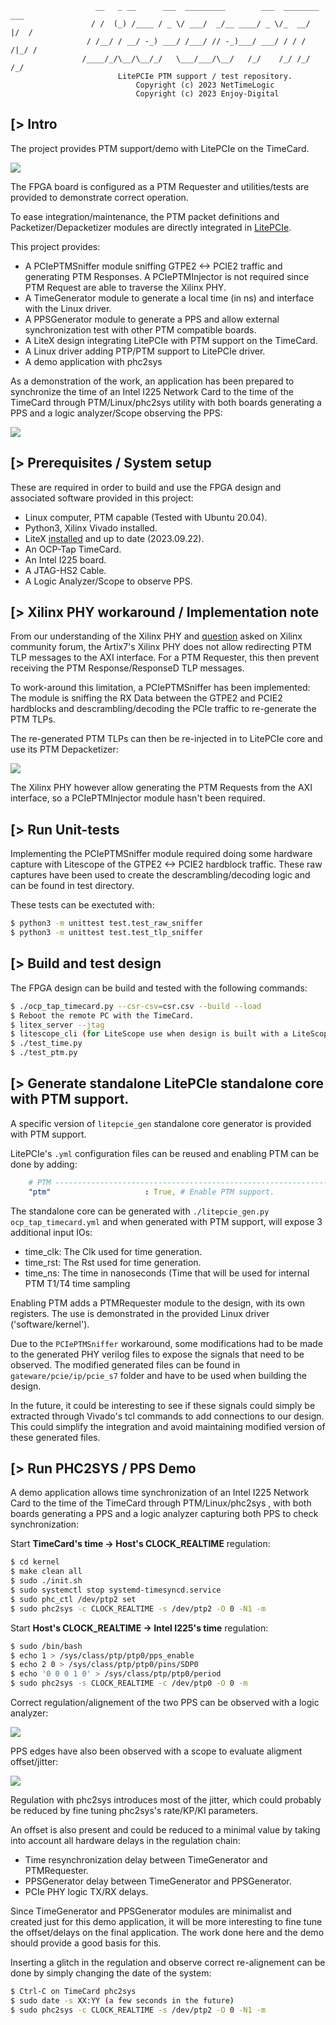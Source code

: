 ```
                   __   _ __      ___  _________        ___  ________  ___
                  / /  (_) /____ / _ \/ ___/  _/__ ____/ _ \/_  __/  |/  /
                 / /__/ / __/ -_) ___/ /___/ // -_)___/ ___/ / / / /|_/ /
                /____/_/\__/\__/_/   \___/___/\__/   /_/    /_/ /_/  /_/
                        LitePCIe PTM support / test repository.
                            Copyright (c) 2023 NetTimeLogic
                            Copyright (c) 2023 Enjoy-Digital
```

[> Intro
--------

The project provides PTM support/demo with LitePCIe on the TimeCard.

![](doc/timecard.png)

The FPGA board is configured as a PTM Requester and utilities/tests are provided to demonstrate correct operation.

To ease integration/maintenance, the PTM packet definitions and Packetizer/Depacketizer modules are directly integrated in [LitePCIe](https://github.com/enjoy-digital/litepcie).

This project provides:
- A PCIePTMSniffer module sniffing GTPE2 <-> PCIE2 traffic and generating PTM Responses. A PCIePTMInjector is not required since PTM Request are able to traverse the Xilinx PHY.
- A TimeGenerator module to generate a local time (in ns) and interface with the Linux driver.
- A PPSGenerator module to generate a PPS and allow external synchronization test with other PTM compatible boards.
- A LiteX design integrating LitePCIe with PTM support on the TimeCard.
- A Linux driver adding PTP/PTM support to LitePCIe driver.
- A demo application with phc2sys

As a demonstration of the work, an application has been prepared to synchronize the time of an Intel I225 Network Card to the time of the TimeCard through PTM/Linux/phc2sys utility with both boards generating a PPS and a logic analyzer/Scope observing the PPS:

![](doc/ptm_setup.png)

[> Prerequisites / System setup
-------------------------------

These are required in order to build and use the FPGA design and associated software provided in this project:
- Linux computer, PTM capable (Tested with Ubuntu 20.04).
- Python3, Xilinx Vivado installed.
- LiteX [installed](https://github.com/enjoy-digital/litex/wiki/Installation#litex-installation-guide) and up to date (2023.09.22).
- An OCP-Tap TimeCard.
- An Intel I225 board.
- A JTAG-HS2 Cable.
- A Logic Analyzer/Scope to observe PPS.

[> Xilinx PHY workaround / Implementation note
----------------------------------------------

From our understanding of the Xilinx PHY and [question](https://support.xilinx.com/s/question/0D54U00007HkzneSAB/receive-all-message-tlps-on-user-interface-7-series-fpga-integrated-block?language=en_US) asked on Xilinx community forum, the Artix7's Xilinx PHY does not allow redirecting PTM TLP messages to the AXI interface. For a PTM Requester, this then prevent receiving the PTM Response/ResponseD TLP messages.

To work-around this limitation, a PCIePTMSniffer has been implemented: The module is sniffing the RX Data between the GTPE2 and PCIE2 hardblocks and descrambling/decoding the PCIe traffic to re-generate the PTM TLPs.

The re-generated PTM TLPs can then be re-injected in to LitePCIe core and use its PTM Depacketizer:

![](doc/ptm_sniffer.png)

The Xilinx PHY however allow generating the PTM Requests from the AXI interface, so a PCIePTMInjector module hasn't been required.

[> Run Unit-tests
-----------------

Implementing the PCIePTMSniffer module required doing some hardware capture with Litescope of the GTPE2 <-> PCIE2 hardblock traffic. These raw captures have been used to create the descrambling/decoding logic and can be found in test directory.

These tests can be exectuted with:
```sh
$ python3 -m unittest test.test_raw_sniffer
$ python3 -m unittest test.test_tlp_sniffer
```

[> Build and test design
------------------------
The FPGA design can be build and tested with the following commands:

```sh
$ ./ocp_tap_timecard.py --csr-csv=csr.csv --build --load
$ Reboot the remote PC with the TimeCard.
$ litex_server --jtag
$ litescope_cli (for LiteScope use when design is built with a LiteScope analyzer probe)
$ ./test_time.py
$ ./test_ptm.py
```

[> Generate standalone LitePCIe standalone core with PTM support.
-----------------------------------------------------------------

A specific version of `litepcie_gen` standalone core generator is provided with PTM support.

LitePCIe's `.yml` configuration files can be reused and enabling PTM can be done by adding:
```yml
    # PTM ----------------------------------------------------------------------
    "ptm"                     : True, # Enable PTM support.
```

The standalone core can be generated with `./litepcie_gen.py ocp_tap_timecard.yml` and when generated with PTM support, will expose 3 additional input IOs:

- time_clk: The Clk used for time generation.
- time_rst: The Rst used for time generation.
- time_ns: The time in nanoseconds (Time that will be used for internal PTM T1/T4 time sampling

Enabling PTM adds a PTMRequester module to the design, with its own registers. The use is demonstrated
in the provided Linux driver ('software/kernel').

Due to the `PCIePTMSniffer` workaround, some modifications had to be made to the generated PHY verilog files to expose the signals that need to be observed.
The modified generated files can be found in `gateware/pcie/ip/pcie_s7` folder and have to be used when building the design.

In the future, it could be interesting to see if these signals could simply be extracted through Vivado's tcl commands to add connections to our design. This
could simplify the integration and avoid maintaining modified version of these generated files.

[> Run PHC2SYS / PPS Demo
-------------------------

A demo application allows time synchronization of an Intel I225 Network Card to the time of the TimeCard through PTM/Linux/phc2sys , with both boards generating a PPS and a logic analyzer capturing both PPS to check synchronization:

Start **TimeCard's time -> Host's CLOCK_REALTIME** regulation:
```sh
$ cd kernel
$ make clean all
$ sudo ./init.sh
$ sudo systemctl stop systemd-timesyncd.service
$ sudo phc_ctl /dev/ptp2 set
$ sudo phc2sys -c CLOCK_REALTIME -s /dev/ptp2 -O 0 -N1 -m
```

Start **Host's CLOCK_REALTIME -> Intel I225's time** regulation:
```sh
$ sudo /bin/bash
$ echo 1 > /sys/class/ptp/ptp0/pps_enable
$ echo 2 0 > /sys/class/ptp/ptp0/pins/SDP0
$ echo '0 0 0 1 0' > /sys/class/ptp/ptp0/period
$ sudo phc2sys -s CLOCK_REALTIME -c /dev/ptp0 -O 0 -m
```

Correct regulation/alignement of the two PPS can be observed with a logic analyzer:

![](doc/ptm_demo_pps_alignment.png)

PPS edges have also been observed with a scope to evaluate aligment offset/jitter:

![](doc/ptm_demo_pps_jitter.png)

Regulation with phc2sys introduces most of the jitter, which could probably be reduced by fine tuning
phc2sys's rate/KP/KI parameters.

An offset is also present and could be reduced to a minimal value by taking into account all hardware
delays in the regulation chain:
- Time resynchronization delay between TimeGenerator and PTMRequester.
- PPSGenerator delay between TimeGenerator and PPSGenerator.
- PCIe PHY logic TX/RX delays.

Since TimeGenerator and PPSGenerator modules are minimalist and created just for this demo application, it will
be more interesting to fine tune the offset/delays on the final application. The work done here and
the demo should provide a good basis for this.

Inserting a glitch in the regulation and observe correct re-alignement can be done by simply changing
the date of the system:

```sh
$ Ctrl-C on TimeCard phc2sys
$ sudo date -s XX:YY (a few seconds in the future)
$ sudo phc2sys -c CLOCK_REALTIME -s /dev/ptp2 -O 0 -N1 -m
```
